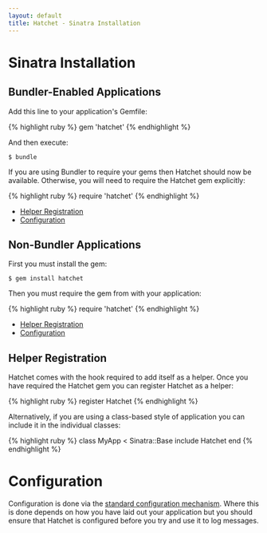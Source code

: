 ```yaml
---
layout: default
title: Hatchet - Sinatra Installation
---
```


# Sinatra Installation

## Bundler-Enabled Applications

Add this line to your application's Gemfile:

{% highlight ruby %}
gem 'hatchet'
{% endhighlight %}

And then execute:

    $ bundle

If you are using Bundler to require your gems then Hatchet should now be
available. Otherwise, you will need to require the Hatchet gem explicitly:

{% highlight ruby %}
require 'hatchet'
{% endhighlight %}

 * [Helper Registration](#helper_registration)
 * [Configuration](#configuration)

## Non-Bundler Applications

First you must install the gem:

    $ gem install hatchet

Then you must require the gem from with your application:

{% highlight ruby %}
require 'hatchet'
{% endhighlight %}

 * [Helper Registration](#helper_registration)
 * [Configuration](#configuration)

## Helper Registration

Hatchet comes with the hook required to add itself as a helper. Once you have
required the Hatchet gem you can register Hatchet as a helper:

{% highlight ruby %}
register Hatchet
{% endhighlight %}

Alternatively, if you are using a class-based style of application you can
include it in the individual classes:

{% highlight ruby %}
class MyApp < Sinatra::Base
  include Hatchet
end
{% endhighlight %}

# Configuration

Configuration is done via the
[standard configuration mechanism](/hatchet/configuration.html). Where this is
done depends on how you have laid out your application but you should ensure
that Hatchet is configured before you try and use it to log messages.

